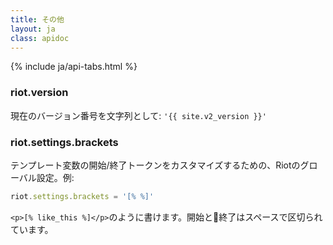 ```yaml
---
title: その他
layout: ja
class: apidoc
---
```


{% include ja/api-tabs.html %}


### <a name="version"></a> riot.version

現在のバージョン番号を文字列として: `'{{ site.v2_version }}'`


### <a name="brackets"></a> riot.settings.brackets

テンプレート変数の開始/終了トークンをカスタマイズするための、Riotのグローバル設定。例:


``` js
riot.settings.brackets = '[% %]'
```

`<p>[% like_this %]</p>`のように書けます。開始と終了はスペースで区切られています。
